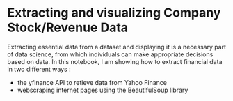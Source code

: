 # Extracting and visualizing Company Stock/Revenue Data

Extracting essential data from a dataset and displaying it is a necessary part of data science, from which individuals can make appropriate decisions based on data. In this notebook, I am showing how to extract financial data in two different ways :

- the yfinance API to retieve data from Yahoo Finance
- webscraping internet pages using the BeautifulSoup library
